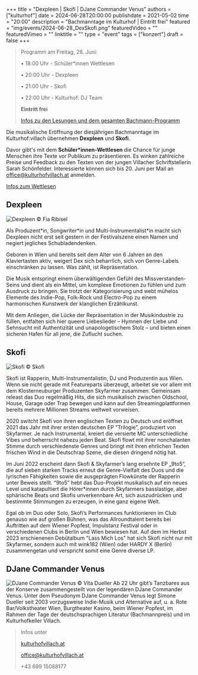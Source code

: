 +++
title = "Dexpleen | Skofi | DJane Commander Venus"
authors = ["kulturhof"]
date = 2024-06-28T20:00:00
publishdate = 2021-05-02
time = "20:00"
description = "Bachmanntage im Kulturhof | Eintritt frei"
featured = "img/events/2024-06-28_DexSkofi.png"
featuredVideo = ""
featuredVimeo = ""
linktitle = ""
type = "event"
tags = ["konzert"]
draft = false
+++

>Programm am Freitag, 28. Juni:
>
>•	18:00 Uhr - Schüler\*innen Wettlesen
>
>•	20:00 Uhr - Dexpleen
>
>•	21:00 Uhr - Skofi
>
>•	22:00 Uhr - Kulturhof: DJ Team
>
>**Eintritt frei**
>
>[Infos zu den Lesungen und dem gesamten Bachmann-Programm](https://kulturhofvillach.at/events/2024/2024-06-27_bachmann/)


Die musikalische Eröffnung der diesjährigen Bachmanntage im Kulturhof:villach übernehmen **Dexpleen** und **Skofi**.

Davor gibt's mit dem **Schüler\*innen-Wettlesen** die Chance für junge Menschen ihre Texte vor Publikum zu präsentieren. Es winken zahlreiche Preise und Feedback zu den Texten von der jungen Villacher Schriftstellerin Sarah Schönfelder. Interessierte können sich bis 20. Juni per Mail an office@kulturhofvillach.at anmelden.

[Infos zum Wettlesen](https://kulturhofvillach.at/events/2024/2024-06-28_wettlesen/)



## Dexpleen ##

![Dexpleen](/img/events/2024-06-28_Dexpleen_c_FiaRibisel.jpg)
© Fia Ribisel

Als Produzent\*in, Songwriter\*in und Multi-Instrumentalist\*in macht sich Dexpleen nicht erst seit gestern in der Festivalszene einen Namen und negiert jegliches Schubladendenken.

Geboren in Wien und bereits seit dem Alter von 6 Jahren an den Klaviertasten aktiv, weigert Dex sich beharrlich, sich von Genre-Labels einschränken zu lassen. Was zählt, ist Repräsentation.

Die Musik entspringt einem überwältigenden Gefühl des Missverstanden-Seins und dient als ein Mittel, um komplexe Emotionen zu fühlen und zum Ausdruck zu bringen. Sie trotzt der Kategorisierung und webt mühelos Elemente des Indie-Pop, Folk-Rock und Electro-Pop zu einem harmonischen Kunstwerk der klanglichen Erzählkunst.

Mit dem Anliegen, die Lücke der Repräsentation in der Musikindustrie zu füllen, entfalten sich hier queere Liebeslieder – Hymnen der Liebe und Sehnsucht mit Authentizität und unapologetischem Stolz – und bieten einen sicheren Hafen für all jene, die Zuflucht suchen.


## Skofi ##

![Skofi](/img/events/2024-06-28_Skofi_c_Skofi.JPG)
© Skofi

Skofi ist Rapperin, Multi-Instrumentalistin, DJ und Produzentin aus Wien. Wenn sie nicht gerade mit Featureparts überzeugt, arbeitet sie vor allem mit dem Klosterneuburger Produzenten Skyfarmer zusammen. Gemeinsam releast das Duo regelmäßig Hits, die sich musikalisch zwischen Oldschool, House, Garage oder Trap bewegen und kann auf den Streamingplattformen bereits mehrere Millionen Streams weltweit vorweisen.

2020 switcht Skofi von ihren englischen Texten zu Deutsch und eröffnet 2021 das Jahr mit ihrer ersten deutschen EP “Trilogie”, produziert von Skyfarmer. Je nach Instrumental, kreiert die versierte MC unterschiedliche Vibes und beherrscht nahezu jeden Beat. Skofi flowt mit ihrer nonchalanten Stimme durch verschiedenste Genres und bringt mit ihren ehrlichen Texten frischen Wind in die Deutschrap Szene, die diesen dringend nötig hat.

Im Juni 2022 erscheint dann Skofi & Skyfarmer’s lang ersehnte EP „9to5“, die auf sieben starken Tracks erneut die Genre-Vielfalt des Duos und die lyrischen Fähigkeiten sowie die ausgeprägten Flowkünste der Rapperin unter Beweis stellt. “9to5” hebt das Duo-Projekt musikalisch auf ein neues Level und katapultiert die Hörer\*innen durch Skyfarmers basslastige, aber sphärische Beats und Skofis unverkennbare Art, sich auszudrücken und bestimmte Stimmungen zu erzeugen, in eine ganz eigene Welt.

Egal ob im Duo oder Solo, Skofi’s Performances funktionieren im Club genauso wie auf großen Bühnen, was das Allroundtalent bereits bei Auftritten auf dem Wiener Popfest, Impulstanz Festival oder in verschiedenen Clubs in Berlin und Wien bewiesen hat. Auf dem im Herbst 2023 erschienenen Debütalbum "Lass Mich Los" hat sich Skofi nicht nur mit Skyfarmer, sondern auch mit wink182 (Wien) oder HARDY X (Berlin) zusammengetan und verspricht somit eine Genre diverse LP.


## DJane Commander Venus ##
![DJane Commander Venus](/img/events/2024-06-28_CommanderVenus_c_VitaDueller.jpg)
© Vita Dueller
Ab 22 Uhr gibt’s Tanzbares aus der Konserve zusammengestellt von der legendären DJane Commander Venus. Unter dem Pseudonym DJane Commander Venus legt Simone Dueller seit 2003 vorzugsweise Indie-Musik und Alternative auf, u. a. Rote Bar/Volkstheater Wien, Burgtheater Kasino, beim Wiener Popfest, im Rahmen der Tage der deutschsprachigen Literatur (Bachmannpreis) und im Kulturhofkeller Villach.


>Infos unter
>
>[kulturhofvillach.at](https://www.kulturhofvillach.at/)
>
>office@kulturhofvillach.at
>
>+43 699 15088177

